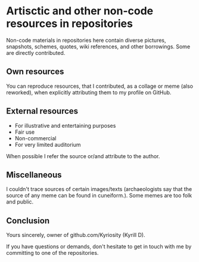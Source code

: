 # Artisctic and other non-code resources in repositories

Non-code materials in repositories here contain diverse pictures, snapshots, schemes, quotes, wiki references, and other borrowings. Some are directly contributed.

## Own resources

You can reproduce resources, that I contributed, as a collage or meme (also reworked), when explicitly attributing them to my profile on GitHub.

## External resources

* For illustrative and entertaining purposes
* Fair use
* Non-commercial
* For very limited auditorium

When possible I refer the source or/and attribute to the author. 

## Miscellaneous

I couldn't trace sources of certain images/texts (archaeologists say that the source of any meme can be found in cuneiform.). Some memes are too folk and public.

## Conclusion

Yours sincerely, owner of github.com/Kyriosity (Kyrill D).

If you have questions or demands, don't hesitate to get in touch with me by committing to one of the repositories.
